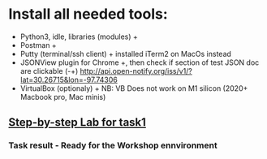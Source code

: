 # Install all needed tools:
* Python3, idle, libraries (modules) +
* Postman +
* Putty (terminal/ssh client) + installed iTerm2 on MacOs instead
* JSONView plugin for Chrome +, then check if section of test JSON doc are clickable (-+) http://api.open-notify.org/iss/v1/?lat=30.26715&lon=-97.74306
* VirtualBox (optionaly) + NB: VB Does not work on M1 silicon (2020+ Macbook pro, Mac minis)

## [Step-by-step Lab for task1](/Task1/1.0.1.2%20Lab%20-%20PC%20Setup%20for%20Workshop.pdf)
### Task result - Ready for the Workshop ennvironment


